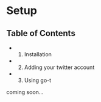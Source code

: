# Setup

## Table of Contents

* 1. Installation
* 2. Adding your twitter account
* 3. Using go-t

coming soon...